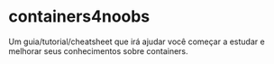 # containers4noobs
Um guia/tutorial/cheatsheet que irá ajudar você começar a estudar e melhorar seus conhecimentos sobre containers.
